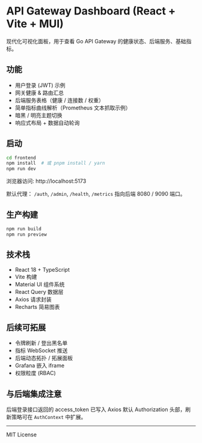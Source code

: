 # API Gateway Dashboard (React + Vite + MUI)

现代化可视化面板，用于查看 Go API Gateway 的健康状态、后端服务、基础指标。

## 功能
- 用户登录 (JWT) 示例
- 网关健康 & 路由汇总
- 后端服务表格（健康 / 连接数 / 权重）
- 简单指标曲线解析（Prometheus 文本抓取示例）
- 暗黑 / 明亮主题切换
- 响应式布局 + 数据自动轮询

## 启动
```bash
cd frontend
npm install  # 或 pnpm install / yarn
npm run dev
```
浏览器访问: http://localhost:5173

默认代理： `/auth`, `/admin`, `/health`, `/metrics` 指向后端 8080 / 9090 端口。

## 生产构建
```bash
npm run build
npm run preview
```

## 技术栈
- React 18 + TypeScript
- Vite 构建
- Material UI 组件系统
- React Query 数据层
- Axios 请求封装
- Recharts 简易图表

## 后续可拓展
- 令牌刷新 / 登出黑名单
- 指标 WebSocket 推送
- 后端动态拓扑 / 拓展面板
- Grafana 嵌入 iframe
- 权限粒度 (RBAC)

## 与后端集成注意
后端登录接口返回的 access_token 已写入 Axios 默认 Authorization 头部，刷新策略可在 `AuthContext` 中扩展。

---

MIT License
